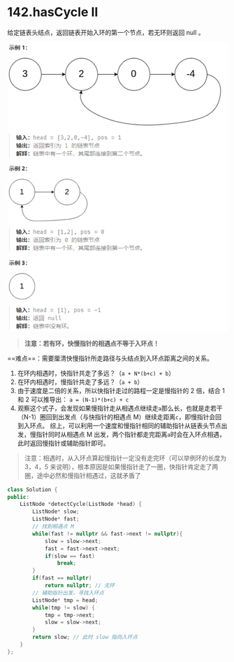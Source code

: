 # 142.hasCycle II

给定链表头结点，返回链表开始入环的第一个节点，若无环则返回 null 。

![image-20240112104021747](https://raw.githubusercontent.com/huibazdy/TyporaPicture/main/image-20240112104021747.png)



> **注意：若有环，快慢指针的相遇点不等于入环点！**

==难点==：需要厘清快慢指针所走路径与头结点到入环点距离之间的关系。

1. 在环内相遇时，快指针共走了多远？（`a + N*(b+c) + b`）
2. 在环内相遇时，慢指针共走了多远？（`a + b`）
3. 由于速度是二倍的关系，所以快指针走过的路程一定是慢指针的 2 倍，结合 1 和 2 可以推导出：
    `a = (N-1)*(b+c) + c`
4. 观察这个式子，会发现如果慢指针走从相遇点继续走`a`那么长，也就是走若干（N-1）圈回到出发点（与快指针的相遇点 M）继续走距离`c`，即慢指针会回到入环点。
    综上，可以利用一个速度和慢指针相同的辅助指针从链表头节点出发，慢指针同时从相遇点 M 出发，两个指针都走完距离`a`时会在入环点相遇，此时返回慢指针或辅助指针即可。

> 注意：相遇时，从入环点算起慢指针一定没有走完环（可以举例环的长度为3，4，5 来说明），根本原因是如果慢指针走了一圈，快指针肯定走了两圈，途中必然和慢指针相遇过，这就矛盾了







```c++
class Solution {
public:
    ListNode *detectCycle(ListNode *head) {
        ListNode* slow;
        ListNode* fast;
        // 找到相遇点 M
        while(fast != nullptr && fast->next != nullptr){
            slow = slow->next;
            fast = fast->next->next;
            if(slow == fast)
                break;
        }
        if(fast == nullptr)
            return nullptr; // 无环
        // 辅助指针出发，寻找入环点
        ListNode* tmp = head;
        while(tmp != slow) {
            tmp = tmp->next;
            slow = slow->next;
        }
        return slow; // 此时 slow 指向入环点
    }
};
```